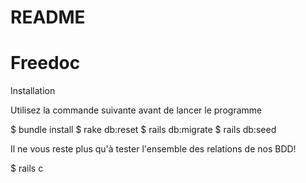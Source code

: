 # README
# Freedoc



Installation

Utilisez la commande suivante avant de lancer le programme

$ bundle install
$ rake db:reset
$ rails db:migrate
$ rails db:seed

Il ne vous reste plus qu'à tester l'ensemble des relations de nos BDD! 

$ rails c 
